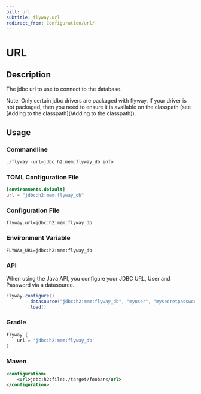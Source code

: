 ```yaml
---
pill: url
subtitle: flyway.url
redirect_from: Configuration/url/
---
```


# URL

## Description
The jdbc url to use to connect to the database.

Note: Only certain jdbc drivers are packaged with flyway. If your driver is not packaged, then you need to ensure it is available on the classpath (see [Adding to the classpath](/Adding to the classpath)).

## Usage

### Commandline
```powershell
./flyway -url=jdbc:h2:mem:flyway_db info
```

### TOML Configuration File
```toml
[environments.default]
url = "jdbc:h2:mem:flyway_db"
```

### Configuration File
```properties
flyway.url=jdbc:h2:mem:flyway_db
```

### Environment Variable
```properties
FLYWAY_URL=jdbc:h2:mem:flyway_db
```

### API
When using the Java API, you configure your JDBC URL, User and Password via a datasource.
```java
Flyway.configure()
        .datasource("jdbc:h2:mem:flyway_db", "myuser", "mysecretpassword")
        .load()
```

### Gradle
```groovy
flyway {
    url = 'jdbc:h2:mem:flyway_db'
}
```

### Maven
```xml
<configuration>
    <url>jdbc:h2:file:./target/foobar</url>
</configuration>
```
